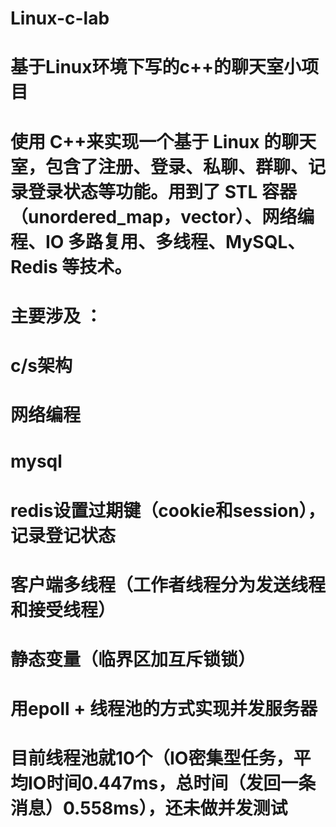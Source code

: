 # Linux-c-lab

# 基于Linux环境下写的c++的聊天室小项目
# 使用 C++来实现一个基于 Linux 的聊天室，包含了注册、登录、私聊、群聊、记录登录状态等功能。用到了 STL 容器（unordered_map，vector）、网络编程、IO 多路复用、多线程、MySQL、Redis 等技术。
# 主要涉及 ：
# c/s架构
# 网络编程
# mysql
# redis设置过期键（cookie和session），记录登记状态
# 客户端多线程（工作者线程分为发送线程和接受线程）
# 静态变量（临界区加互斥锁锁）
# 用epoll + 线程池的方式实现并发服务器

# 目前线程池就10个（IO密集型任务，平均IO时间0.447ms，总时间（发回一条消息）0.558ms），还未做并发测试

